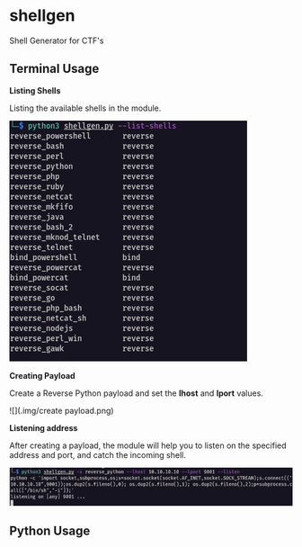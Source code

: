 # shellgen
Shell Generator for CTF's

## Terminal Usage

**Listing Shells**

Listing the available shells in the module.

![](.img/listshells.png)

**Creating Payload**

Create a Reverse Python payload and set the **lhost** and **lport** values.

![](.img/create payload.png)



**Listening address**

After creating a payload, the module will help you to listen on the specified address and port, and catch the incoming shell.

![](.img/listen.png)



## Python Usage

